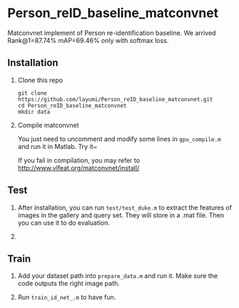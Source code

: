 # Person_reID_baseline_matconvnet
Matconvnet implement of Person re-identification baseline. We arrived Rank@1=87.74% mAP=69.46% only with softmax loss.

## Installation
1. Clone this repo
 
	```Shell
	git clone https://github.com/layumi/Person_reID_baseline_matconvnet.git
	cd Person_reID_baseline_matconvnet
	mkdir data
	```
	
2. Compile matconvnet 

	You just need to uncomment and modify some lines in `gpu_compile.m` and run it in Matlab. Try it~

	If you fail in compilation, you may refer to http://www.vlfeat.org/matconvnet/install/

## Test 
1. After installation, you can run `test/test_duke.m` to extract the features of images in the gallery and query set. They will store in a .mat file. Then you can use it to do evaluation.

2. 


## Train
1. Add your dataset path into `prepare_data.m` and run it. Make sure the code outputs the right image path.

2. Run `train_id_net_.m` to have fun.

